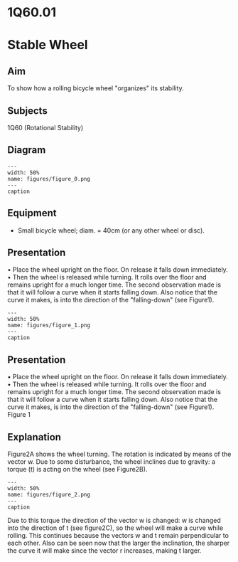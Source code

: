 # 1Q60.01 
  # Stable Wheel 
    
  
## Aim   
 To show how a rolling bicycle wheel "organizes" its stability.    
  
## Subjects   
 1Q60 (Rotational Stability)   
  
## Diagram   
   
```{figure} figures/figure_0.png  
---  
width: 50%  
name: figures/figure_0.png  
---  
caption  
``` 
      
  
## Equipment   
 
 *  Small bicycle wheel; diam. = 40cm (or any other wheel or disc).
     
  
## Presentation   
 • Place the wheel upright on the floor. On release it falls down immediately. • Then the wheel is released while turning. It rolls over the floor and remains upright for a much longer time. The second observation made is that it will follow a curve when it starts falling down. Also notice that the curve it makes, is into the direction of the "falling-down" (see Figure1).   
```{figure} figures/figure_1.png  
---  
width: 50%  
name: figures/figure_1.png  
---  
caption  
``` 
     
  
## Presentation   
 • Place the wheel upright on the floor. On release it falls down immediately. • Then the wheel is released while turning. It rolls over the floor and remains upright for a much longer time. The second observation made is that it will follow a curve when it starts falling down. Also notice that the curve it makes, is into the direction of the "falling-down" (see Figure1).  Figure 1   
  
## Explanation   
 Figure2A shows the wheel turning. The rotation is indicated by means of the vector w. Due to some disturbance, the wheel inclines due to gravity: a torque (t) is acting on the wheel (see Figure2B).    
```{figure} figures/figure_2.png  
---  
width: 50%  
name: figures/figure_2.png  
---  
caption  
``` 
 Due to this torque the direction of the vector w is changed: w is changed into the    direction of t (see figure2C), so the wheel will make a curve while rolling. This continues because the vectors w and t remain perpendicular to each other. Also can be seen now that the larger the inclination, the sharper the curve it will make since the vector r increases, making t larger.   